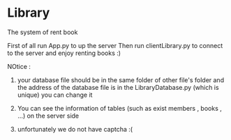 # Library
The system of rent book


First of all run App.py to up the server
Then run clientLibrary.py to connect to the server
and enjoy renting books :)

NOtice :  

  1) your database file should be in the same folder of other file's folder and
     the address of the database file is in the LibraryDatabase.py (which is unique) 
     you can change it
     
  2) You can see the information of tables (such as exist members , books , ...) on the server side
  
  
  3) unfortunately we do not have captcha :(
   
  
